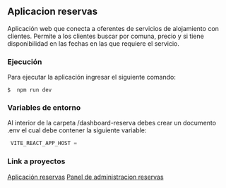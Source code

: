 ## Aplicacion reservas
Aplicación web que conecta a oferentes de servicios de alojamiento con clientes. Permite a los clientes buscar por comuna, precio y si tiene disponibilidad en las fechas en las que requiere el servicio.

### Ejecución
Para ejecutar la aplicación ingresar el siguiente comando:

`$  npm run dev`

### Variables de entorno
Al interior de la carpeta /dashboard-reserva debes crear un documento .env el cual debe contener la siguiente variable:
```javascript
 VITE_REACT_APP_HOST =

```

### Link a proyectos
[Aplicación reservas](https://frontend-reservas.vercel.app/)
[Panel de administracion reservas](https://dashboard-reserva.vercel.app/)
